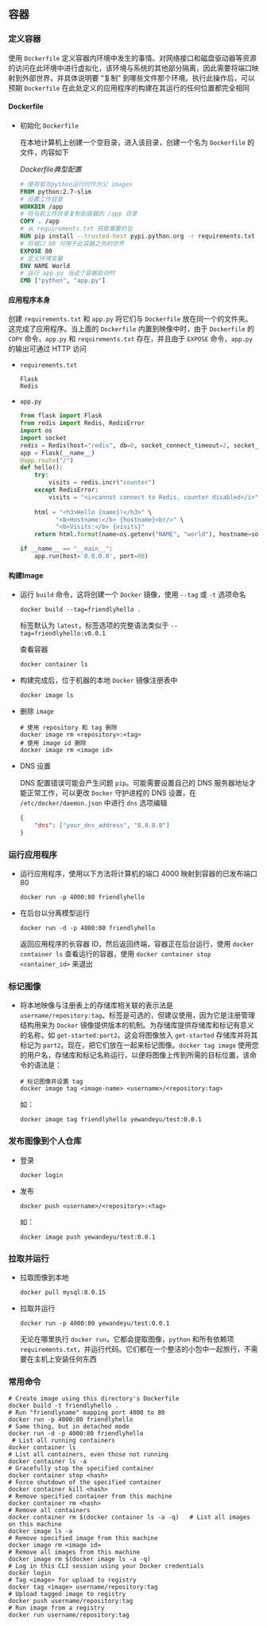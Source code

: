 ## 容器

### 定义容器

使用 `Dockerfile` 定义容器内环境中发生的事情。对网络接口和磁盘驱动器等资源的访问在此环境中进行虚拟化，该环境与系统的其他部分隔离，因此需要将端口映射到外部世界，并具体说明要 “复制” 到哪些文件那个环境。执行此操作后，可以预期 `Dockerfile` 在此处定义的应用程序的构建在其运行的任何位置都完全相同

#### Dockerfile

* 初始化 `Dockerfile`

  在本地计算机上创建一个空目录，进入该目录，创建一个名为 `Dockerfile` 的文件，内容如下

  *Dockerfile典型配置*

  ```dockerfile
  # 使用官方python运行时作为父 images
  FROM python:2.7-slim
  # 设置工作目录
  WORKDIR /app
  # 将当前工作目录复制到容器的 /app 目录
  COPY . /app
  # 从 requirements.txt 获取需要的包
  RUN pip install --trusted-host pypi.python.org -r requirements.txt
  # 将端口 80 可用于此容器之外的世界
  EXPOSE 80
  # 定义环境变量
  ENV NAME World
  # 运行 app.py 当这个容器启动时
  CMD ["python", "app.py"]
  ```

#### 应用程序本身

 创建 `requirements.txt` 和 `app.py` 将它们与 `Dockerfile` 放在同一个的文件夹。这完成了应用程序。当上面的 `Dockerfile` 内置到映像中时，由于 `Dockerfile` 的 `COPY` 命令，`app.py` 和 `requirements.txt` 存在，并且由于 `EXPOSE` 命令，`app.py` 的输出可通过 HTTP 访问

* `requirements.txt`

  ```
  Flask
  Redis
  ```

* `app.py`

  ```python
  from flask import Flask
  from redis import Redis, RedisError
  import os
  import socket
  redis = Redis(host="redis", db=0, socket_connect_timeout=2, socket_timeout=2)
  app = Flask(__name__)
  @app.route("/")
  def hello():
      try:
          visits = redis.incr("counter")
      except RedisError:
          visits = "<i>cannot connect to Redis, counter disabled</i>"
          
      html = "<h3>Hello {name}!</h3>" \
      		"<b>Hostname:</b> {hostname}<br/>" \
          	"<b>Visits:</b> {visits}"
      return html.format(name=os.getenv("NAME", "world"), hostname=socket.gethostname(), visits=visits)
  
  if __name__ == "__main__":
      app.run(host='0.0.0.0', port=80)
  ```

#### 构建Image

* 运行 `build` 命令，这将创建一个 `Docker` 镜像，使用 `--tag`  或 `-t` 选项命名

  ```shell
  docker build --tag=friendlyhello .
  ```

  标签默认为 `latest`，标签选项的完整语法类似于 `--tag=friendlyhello:v0.0.1`

  查看容器

  ```shell
  docker container ls
  ```

* 构建完成后，位于机器的本地  `Docker` 镜像注册表中

  ```shell
  docker image ls
  ```

* 删除 `image`

  ```
  # 使用 repository 和 tag 删除
  docker image rm <repository>:<tag>
  # 使用 image id 删除
  docker image rm <image id>
  ```

* DNS 设置

  DNS 配置错误可能会产生问题 `pip`。可能需要设置自己的 DNS 服务器地址才能正常工作，可以更改 `Docker` 守护进程的 DNS 设置，在 `/etc/docker/daemon.json` 中进行 `dns` 选项编辑

  ```json
  {
      "dns": ["your_dns_address", "8.8.8.8"]
  }
  ```

### 运行应用程序

* 运行应用程序，使用以下方法将计算机的端口 4000 映射到容器的已发布端口 80 

  ```shell
  docker run -p 4000:80 friendlyhello
  ```

* 在后台以分离模型运行

  ```shell
  docker run -d -p 4000:80 friendlyhello
  ```

  返回应用程序的长容器 ID，然后返回终端，容器正在后台运行，使用 `docker container ls` 查看运行的容器，使用 `docker container stop <container_id>` 来退出

### 标记图像

* 将本地映像与注册表上的存储库相关联的表示法是 `username/repository:tag`。标签是可选的，但建议使用，因为它是注册管理结构用来为 `Docker` 镜像提供版本的机制。为存储库提供存储库和标记有意义的名称，如 `get-started:part2`。这会将图像放入 `get-started` 存储库并将其标记为 `part2`。现在，把它们放在一起来标记图像。`docker tag image` 使用您的用户名，存储库和标记名称运行，以便将图像上传到所需的目标位置，该命令的语法是：

  ```shell
  # 标记图像并设置 tag
  docker image tag <image-name> <username>/<repository:tag>
  ```

  如：

  ```shell
  docker image tag friendlyhello yewandeyu/test:0.0.1
  ```

### 发布图像到个人仓库

* 登录

  ```shell
  docker login
  ```

* 发布

  ```shell
  docker push <username>/<repository>:<tag>
  ```

  如：

  ```shell
  docker image push yewandeyu/test:0.0.1
  ```

### 拉取并运行

* 拉取图像到本地

  ```shell
  docker pull mysql:8.0.15
  ```

* 拉取并运行

  ```shell
  docker run -p 4000:80 yewandeyu/test:0.0.1
  ```

  无论在哪里执行 `docker run`，它都会提取图像，`python` 和所有依赖项 `requirements.txt`，并运行代码。它们都在一个整洁的小包中一起旅行，不需要在主机上安装任何东西

### 常用命令

```shell
# Create image using this directory's Dockerfile
docker build -t friendlyhello .  
# Run "friendlyname" mapping port 4000 to 80
docker run -p 4000:80 friendlyhello  
# Same thing, but in detached mode
docker run -d -p 4000:80 friendlyhello    
 # List all running containers
docker container ls      
# List all containers, even those not running
docker container ls -a     
# Gracefully stop the specified container
docker container stop <hash>   
# Force shutdown of the specified container
docker container kill <hash>      
# Remove specified container from this machine
docker container rm <hash>       
# Remove all containers
docker container rm $(docker container ls -a -q)   # List all images on this machine      
docker image ls -a    
# Remove specified image from this machine
docker image rm <image id>      
# Remove all images from this machine
docker image rm $(docker image ls -a -q)   
# Log in this CLI session using your Docker credentials
docker login   
# Tag <image> for upload to registry
docker tag <image> username/repository:tag  
# Upload tagged image to registry
docker push username/repository:tag     
# Run image from a registry
docker run username/repository:tag
```





